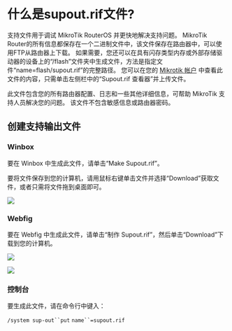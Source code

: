 # 什么是supout.rif文件?

支持文件用于调试 MikroTik RouterOS 并更快地解决支持问题。 MikroTik Router的所有信息都保存在一个二进制文件中，该文件保存在路由器中，可以使用FTP从路由器上下载。 如果需要，您还可以在具有闪存类型内存或外部存储驱动器的设备上的“/flash”文件夹中生成文件，方法是指定文件“name=flash/supout.rif”的完整路径。 您可以在您的 [Mikrotik 帐户](https://www.mikrotik.com/) 中查看此文件的内容，只需单击左侧栏中的“Supout.rif 查看器”并上传文件。

此文件包含您的所有路由器配置、日志和一些其他详细信息，可帮助 MikroTik 支持人员解决您的问题。 该文件不包含敏感信息或路由器密码。

## 创建支持输出文件

### Winbox

要在 Winbox 中生成此文件，请单击“Make Supout.rif”。

要将文件保存到您的计算机，请用鼠标右键单击文件并选择“Download”获取文件，或者只需将文件拖到桌面即可。

![](https://help.mikrotik.com/docs/download/attachments/328106/download.PNG?version=1&modificationDate=1570622754782&api=v2)

### Webfig

要在 Webfig 中生成此文件，请单击“制作 Supout.rif”，然后单击“Download”下载到您的计算机。

![](https://help.mikrotik.com/docs/download/attachments/328106/makesupout.PNG?version=1&modificationDate=1570622561004&api=v2)

![](https://help.mikrotik.com/docs/download/attachments/328106/webfig.PNG?version=1&modificationDate=1570622962040&api=v2)

### 控制台

要生成此文件，请在命令行中键入：

`/system sup-out``put` `name``=supout.rif`